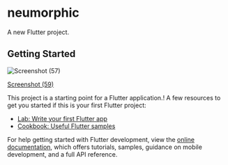 # neumorphic

A new Flutter project.

## Getting Started
![Screenshot (57)](https://user-images.githubusercontent.com/120353857/209954167-2eae2dab-598b-4785-94ff-be6d6de5e6ae.png)

[Screenshot (59)](https://user-images.githubusercontent.com/120353857/209954192-55192987-0665-45e7-9247-76103e7985c7.png)

This project is a starting point for a Flutter application.!
A few resources to get you started if this is your first Flutter project:

- [Lab: Write your first Flutter app](https://docs.flutter.dev/get-started/codelab)
- [Cookbook: Useful Flutter samples](https://docs.flutter.dev/cookbook)

For help getting started with Flutter development, view the
[online documentation](https://docs.flutter.dev/), which offers tutorials,
samples, guidance on mobile development, and a full API reference.
